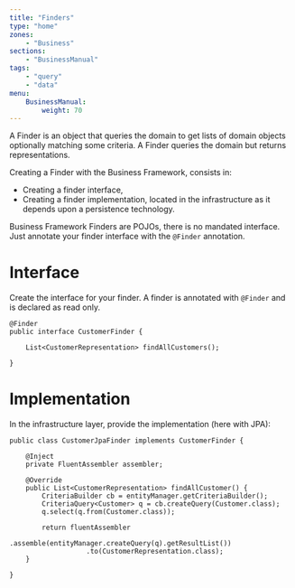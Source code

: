 ```yaml
---
title: "Finders"
type: "home"
zones:
    - "Business"
sections:
    - "BusinessManual"
tags:
    - "query"
    - "data"
menu:
    BusinessManual:
        weight: 70
---
```


A Finder is an object that queries the domain to get lists of domain objects optionally matching some criteria. A Finder
queries the domain but returns representations.

Creating a Finder with the Business Framework, consists in:

* Creating a finder interface,
* Creating a finder implementation, located in the infrastructure as it depends upon a persistence technology.

Business Framework Finders are POJOs, there is no mandated interface. Just annotate your finder interface with the
`@Finder` annotation.

# Interface

Create the interface for your finder. A finder is annotated with `@Finder` and is declared as read only.

```
@Finder
public interface CustomerFinder {

    List<CustomerRepresentation> findAllCustomers();

}
```

# Implementation

In the infrastructure layer, provide the implementation (here with JPA):

```
public class CustomerJpaFinder implements CustomerFinder {

    @Inject
    private FluentAssembler assembler;

    @Override
    public List<CustomerRepresentation> findAllCustomer() {
        CriteriaBuilder cb = entityManager.getCriteriaBuilder();
        CriteriaQuery<Customer> q = cb.createQuery(Customer.class);
        q.select(q.from(Customer.class));

        return fluentAssembler
                   .assemble(entityManager.createQuery(q).getResultList())
                   .to(CustomerRepresentation.class);
    }

}
```

